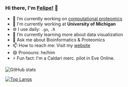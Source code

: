 ### Hi there, I'm [Felipe!](https://prvst.github.io) 👋

- 🔭 I’m currently working on [computational proteomics](https://www.nesvilab.org/)
- 🏢 I'm currently working at **University of Michigan**
- ⚙️ I use daily: `.go`, `.R`
- 🌱 I’m currently learning more about data visualization
- 💬 Ask me about Bioinformatics & Proteomics
- 📫 How to reach me: Visit my [website](https://prvst.github.io)
- 😄 Pronouns: he/him
- ⚡ Fun fact: I'm a Caldari merc. pilot in Eve Online.

<!--
- 👯 I’m looking to collaborate on 
- 🤔 I’m looking for help with ...
- ⚡ Fun fact: ...
-->

![GitHub stats](https://github-readme-stats.vercel.app/api?username=prvst&count_private=true&show_icons=true&include_all_commits=true)


[![Top Langs](https://github-readme-stats.vercel.app/api/top-langs/?username=prvst&count_private=true&langs_count=10&layout=compact)](https://github.com/prvst/github-readme-stats)
